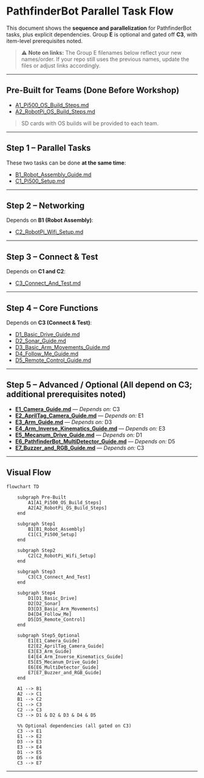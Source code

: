# PathfinderBot Parallel Task Flow

This document shows the **sequence and parallelization** for PathfinderBot tasks, plus explicit dependencies. Group **E** is optional and gated off **C3**, with item-level prerequisites noted.

> ⚠️ **Note on links:** The Group E filenames below reflect your new names/order. If your repo still uses the previous names, update the files or adjust links accordingly.

---

## Pre-Built for Teams (Done Before Workshop)
- [A1_Pi500_OS_Build_Steps.md](https://github.com/stemoutreach/PathfinderBot/blob/main/A1_Pi500_OS_Build_Steps.md)  
- [A2_RobotPi_OS_Build_Steps.md](https://github.com/stemoutreach/PathfinderBot/blob/main/A2_RobotPi_OS_Build_Steps.md)  

> SD cards with OS builds will be provided to each team.

---

## Step 1 – Parallel Tasks
These two tasks can be done **at the same time**:  
- [B1_Robot_Assembly_Guide.md](https://github.com/stemoutreach/PathfinderBot/blob/main/B1_Robot_Assembly_Guide.md)  
- [C1_Pi500_Setup.md](https://github.com/stemoutreach/PathfinderBot/blob/main/C1_Pi500_Setup.md)  

---

## Step 2 – Networking
Depends on **B1 (Robot Assembly)**:  
- [C2_RobotPi_Wifi_Setup.md](https://github.com/stemoutreach/PathfinderBot/blob/main/C2_RobotPi_Wifi_Setup.md)  

---

## Step 3 – Connect & Test
Depends on **C1 and C2**:  
- [C3_Connect_And_Test.md](https://github.com/stemoutreach/PathfinderBot/blob/main/C3_Connect_And_Test.md)  

---

## Step 4 – Core Functions
Depends on **C3 (Connect & Test)**:  
- [D1_Basic_Drive_Guide.md](https://github.com/stemoutreach/PathfinderBot/blob/main/D1_Basic_Drive_Guide.md)  
- [D2_Sonar_Guide.md](https://github.com/stemoutreach/PathfinderBot/blob/main/D2_Sonar_Guide.md)  
- [D3_Basic_Arm_Movements_Guide.md](https://github.com/stemoutreach/PathfinderBot/blob/main/D3_Basic_Arm_Movements_Guide.md)  
- [D4_Follow_Me_Guide.md](https://github.com/stemoutreach/PathfinderBot/blob/main/D4_Follow_Me_Guide.md)  
- [D5_Remote_Control_Guide.md](https://github.com/stemoutreach/PathfinderBot/blob/main/D5_Remote_Control_Guide.md)  

---

## Step 5 – Advanced / Optional (All depend on **C3**; additional prerequisites noted)
- **[E1_Camera_Guide.md](https://github.com/stemoutreach/PathfinderBot/blob/main/E1_Camera_Guide.md)** — *Depends on:* C3  
- **[E2_AprilTag_Camera_Guide.md](https://github.com/stemoutreach/PathfinderBot/blob/main/E2_AprilTag_Camera_Guide.md)** — *Depends on:* E1  
- **[E3_Arm_Guide.md](https://github.com/stemoutreach/PathfinderBot/blob/main/E3_Arm_Guide.md)** — *Depends on:* D3  
- **[E4_Arm_Inverse_Kinematics_Guide.md](https://github.com/stemoutreach/PathfinderBot/blob/main/E4_Arm_Inverse_Kinematics_Guide.md)** — *Depends on:* E3  
- **[E5_Mecanum_Drive_Guide.md](https://github.com/stemoutreach/PathfinderBot/blob/main/E5_Mecanum_Drive_Guide.md)** — *Depends on:* D1  
- **[E6_PathfinderBot_MultiDetector_Guide.md](https://github.com/stemoutreach/PathfinderBot/blob/main/E6_PathfinderBot_MultiDetector_Guide.md)** — *Depends on:* D5  
- **[E7_Buzzer_and_RGB_Guide.md](https://github.com/stemoutreach/PathfinderBot/blob/main/E7_Buzzer_and_RGB_Guide.md)** — *Depends on:* C3  

---

## Visual Flow

```mermaid
flowchart TD

    subgraph Pre-Built
        A1[A1_Pi500_OS_Build_Steps]
        A2[A2_RobotPi_OS_Build_Steps]
    end

    subgraph Step1
        B1[B1_Robot_Assembly]
        C1[C1_Pi500_Setup]
    end

    subgraph Step2
        C2[C2_RobotPi_Wifi_Setup]
    end

    subgraph Step3
        C3[C3_Connect_And_Test]
    end

    subgraph Step4
        D1[D1_Basic_Drive]
        D2[D2_Sonar]
        D3[D3_Basic_Arm_Movements]
        D4[D4_Follow_Me]
        D5[D5_Remote_Control]
    end

    subgraph Step5_Optional
        E1[E1_Camera_Guide]
        E2[E2_AprilTag_Camera_Guide]
        E3[E3_Arm_Guide]
        E4[E4_Arm_Inverse_Kinematics_Guide]
        E5[E5_Mecanum_Drive_Guide]
        E6[E6_MultiDetector_Guide]
        E7[E7_Buzzer_and_RGB_Guide]
    end

    A1 --> B1
    A2 --> C1
    B1 --> C2
    C1 --> C3
    C2 --> C3
    C3 --> D1 & D2 & D3 & D4 & D5

    %% Optional dependencies (all gated on C3)
    C3 --> E1
    E1 --> E2
    D3 --> E3
    E3 --> E4
    D1 --> E5
    D5 --> E6
    C3 --> E7
```

---
